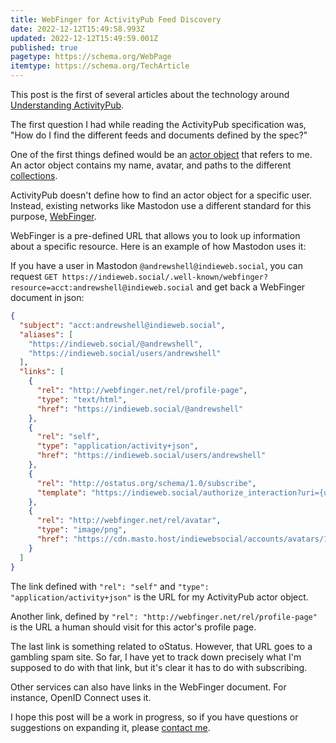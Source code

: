 ```yaml
---
title: WebFinger for ActivityPub Feed Discovery
date: 2022-12-12T15:49:58.993Z
updated: 2022-12-12T15:49:59.001Z
published: true
pagetype: https://schema.org/WebPage
itemtype: https://schema.org/TechArticle
---
```

This post is the first of several articles about the technology around [Understanding ActivityPub](/understanding-activitypub/).

The first question I had while reading the ActivityPub specification was, "How do I find the different feeds and documents defined by the spec?"

One of the first things defined would be an [actor object](https://www.w3.org/TR/activitypub/#actor-objects) that refers to me. An actor object contains my name, avatar, and paths to the different [collections](https://www.w3.org/TR/activitypub/#collections).

ActivityPub doesn't define how to find an actor object for a specific user. Instead, existing networks like Mastodon use a different standard for this purpose, [WebFinger](https://www.rfc-editor.org/rfc/rfc7033).

WebFinger is a pre-defined URL that allows you to look up information about a specific resource. Here is an example of how Mastodon uses it:

If you have a user in Mastodon `@andrewshell@indieweb.social`, you can request `GET https://indieweb.social/.well-known/webfinger?resource=acct:andrewshell@indieweb.social` and get back a WebFinger document in json:

```json
{
  "subject": "acct:andrewshell@indieweb.social",
  "aliases": [
    "https://indieweb.social/@andrewshell",
    "https://indieweb.social/users/andrewshell"
  ],
  "links": [
    {
      "rel": "http://webfinger.net/rel/profile-page",
      "type": "text/html",
      "href": "https://indieweb.social/@andrewshell"
    },
    {
      "rel": "self",
      "type": "application/activity+json",
      "href": "https://indieweb.social/users/andrewshell"
    },
    {
      "rel": "http://ostatus.org/schema/1.0/subscribe",
      "template": "https://indieweb.social/authorize_interaction?uri={uri}"
    },
    {
      "rel": "http://webfinger.net/rel/avatar",
      "type": "image/png",
      "href": "https://cdn.masto.host/indiewebsocial/accounts/avatars/109/795/026/221/763/182/original/d639e13f753e4656.png"
    }
  ]
}
```

The link defined with `"rel": "self"` and `"type": "application/activity+json"` is the URL for my ActivityPub actor object.

Another link, defined by `"rel": "http://webfinger.net/rel/profile-page"` is the URL a human should visit for this actor's profile page.

The last link is something related to oStatus. However, that URL goes to a gambling spam site. So far, I have yet to track down precisely what I'm supposed to do with that link, but it's clear it has to do with subscribing.

Other services can also have links in the WebFinger document. For instance, OpenID Connect uses it.

I hope this post will be a work in progress, so if you have questions or suggestions on expanding it, please [contact me](/contact/).

